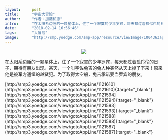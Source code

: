 ```yaml
---
layout:     post
title:      "宇宙大冒险"
author:     "作者：加藤和惠"
intro:      "在太阳系边陲的一颗星体上，住了一个寂寞的少年罗宾，每天都过着孤伶伶的日子，期待有朋友出现。某天，一个叫宇佐兔吉的兔人种突然从天上掉了下来！原来他是被军方通缉的越狱犯。为了取得太空船，兔吉承诺要当罗宾的朋友。"
date:       "2018-02-14 16:56:46"
tags:       "大冒险"
image:      "http://smp.yoedge.com/smp-app/resource/viewImage/1004363appline.png"
---
```

<div style="text-align: center">
<p><img src="http://smp.yoedge.com/smp-app/resource/viewImage/1004363appline.png"/></p>
</div>
<p class="post-meta">
<span>在太阳系边陲的一颗星体上，住了一个寂寞的少年罗宾，每天都过着孤伶伶的日子，期待有朋友出现。某天，一个叫宇佐兔吉的兔人种突然从天上掉了下来！原来他是被军方通缉的越狱犯。为了取得太空船，兔吉承诺要当罗宾的朋友。</span>
</p>
[http://smp3.yoedge.com/view/gotoAppLine/1121610](http://smp3.yoedge.com/view/gotoAppLine/1121610){:target="_blank"}
[http://smp3.yoedge.com/view/gotoAppLine/1121594](http://smp3.yoedge.com/view/gotoAppLine/1121594){:target="_blank"}
[http://smp3.yoedge.com/view/gotoAppLine/1121593](http://smp3.yoedge.com/view/gotoAppLine/1121593){:target="_blank"}
[http://smp3.yoedge.com/view/gotoAppLine/1121588](http://smp3.yoedge.com/view/gotoAppLine/1121588){:target="_blank"}
[http://smp3.yoedge.com/view/gotoAppLine/1121587](http://smp3.yoedge.com/view/gotoAppLine/1121587){:target="_blank"}


